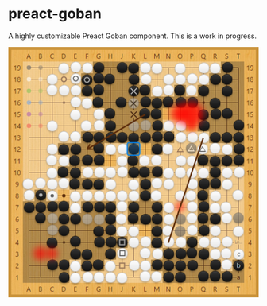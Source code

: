 # preact-goban

A highly customizable Preact Goban component. This is a work in progress.

![Screenshot](./screenshot.png)
